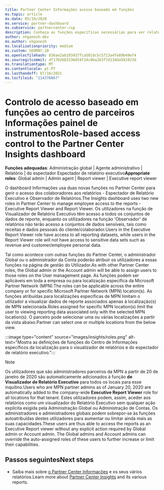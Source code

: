 ```yaml
---
title: Partner Center Informações acesso baseado em funções
ms.topic: article
ms.date: 05/19/2020
ms.service: partner-dashboard
ms.subservice: partnercenter-csp
description: Conheça as funções específicas necessárias para ver relatórios de Informações do Partner Center. Estes incluem os papéis de Visualizador de Relatórios Executivos e Observador de Relatórios.
author: shganesh-dev
ms.author: shganesh
ms.localizationpriority: medium
ms.custom: SEOMAY.20
ms.openlocfilehash: 836ae2ab193437fca501dc5c5713a4fe09b49ef4
ms.sourcegitcommit: 4f1702683336d54f24c0ba283f7d13dda581923d
ms.translationtype: MT
ms.contentlocale: pt-PT
ms.lasthandoff: 07/16/2021
ms.locfileid: "114376867"
---
```

# <a name="role-based-access-control-to-the-partner-center-insights-dashboard"></a><span data-ttu-id="7dfa9-104">Controlo de acesso baseado em funções ao centro de parceiros Informações painel de instrumentos</span><span class="sxs-lookup"><span data-stu-id="7dfa9-104">Role-based access control to the Partner Center Insights dashboard</span></span>

<span data-ttu-id="7dfa9-105">**Funções adequadas**: Administração global | Agente administrativo | Relatório | do espectador Espectador de relatório executivo</span><span class="sxs-lookup"><span data-stu-id="7dfa9-105">**Appropriate roles**: Global admin | Admin agent | Report viewer | Executive report viewer</span></span>

<span data-ttu-id="7dfa9-106">O dashboard Informações usa duas novas funções no Partner Center para gerir o acesso dos colaboradores aos relatórios - Espectador de Relatório Executivo e Observador de Relatórios.</span><span class="sxs-lookup"><span data-stu-id="7dfa9-106">The Insights dashboard uses two new roles in Partner Center to manage employee access to the reports - Executive Report Viewer and Report Viewer.</span></span>  <span data-ttu-id="7dfa9-107">Os utilizadores na função de Visualizador de Relatório Executivo têm acesso a todos os conjuntos de dados de reporte, enquanto os utilizadores na função 'Observador' de relatórios não terão acesso a conjuntos de dados sensíveis, tais como receitas e dados pessoais do cliente/colaborador.</span><span class="sxs-lookup"><span data-stu-id="7dfa9-107">Users in the Executive Report Viewer role have access to all reporting datasets, while users in the Report Viewer role will not have access to sensitive data sets such as revenue and customer/employee personal data.</span></span>  

<span data-ttu-id="7dfa9-108">Tal como acontece com outras funções do Partner Center, o administrador Global ou o administrador da Conta poderão atribuir os utilizadores a essas funções na página de gestão do Utilizador.</span><span class="sxs-lookup"><span data-stu-id="7dfa9-108">As with other Partner Center roles, the Global admin or the Account admin will be able to assign users to those roles on the User management page.</span></span> <span data-ttu-id="7dfa9-109">As funções podem ser aplicáveis em toda a empresa ou para localização específica da Microsoft Partner Network (MPN).</span><span class="sxs-lookup"><span data-stu-id="7dfa9-109">The roles can be applicable across the entire company or for specific Microsoft Partner Network (MPN) location(s).</span></span> <span data-ttu-id="7dfa9-110">As funções atribuídas para localizações específicas de MPN limitam o utilizador a visualizar dados de reporte associados apenas à localização(s) de MPN selecionada.</span><span class="sxs-lookup"><span data-stu-id="7dfa9-110">Roles assigned for specific MPN location(s) limit the user to viewing reporting data associated only with the selected MPN location(s).</span></span> <span data-ttu-id="7dfa9-111">O parceiro pode selecionar uma ou várias localizações a partir da vista abaixo.</span><span class="sxs-lookup"><span data-stu-id="7dfa9-111">Partner can select one or multiple locations from the below view.</span></span>

:::image type="content" source="images/insights/roles.png" alt-text="Mostra as definições de funções do Centro de Informações específicos da localização para o visualizador de relatórios e do espectador de relatório executivo.":::

>[!Note]
> <span data-ttu-id="7dfa9-113">Os utilizadores que são administradores parceiros da MPN a partir de 20 de janeiro de 2020 são automaticamente adicionados à função **de Visualizador de Relatório Executivo** para todos os locais para esse inquilino.</span><span class="sxs-lookup"><span data-stu-id="7dfa9-113">Users who are MPN partner admins as of January 20, 2020 are automatically added to the company-wide **Executive Report Viewer** role for all locations for that tenant.</span></span> <span data-ttu-id="7dfa9-114">Estes utilizadores podem, assim, aceder aos relatórios como um visualizador do Relatório Executivo sem qualquer ação explícita exigida pela Administração Global ou Administração de Contas. Os administradores e administradores globais podem sobrepor-se às funções autoatribuídas destes utilizadores para aumentar ou limitar ainda mais as suas capacidades.</span><span class="sxs-lookup"><span data-stu-id="7dfa9-114">These users are thus able to access the reports as an Executive Report viewer without any explicit action required by Global admin or Account admin. The Global admins and Account admins can override the auto-assigned roles of these users to further increase or limit their capabilities.</span></span>

## <a name="next-steps"></a><span data-ttu-id="7dfa9-115">Passos seguintes</span><span class="sxs-lookup"><span data-stu-id="7dfa9-115">Next steps</span></span>

- <span data-ttu-id="7dfa9-116">Saiba mais sobre [o Partner Center Informações](partner-center-insights.md) e os seus vários relatórios.</span><span class="sxs-lookup"><span data-stu-id="7dfa9-116">Learn more about [Partner Center Insights](partner-center-insights.md) and its various reports.</span></span>
